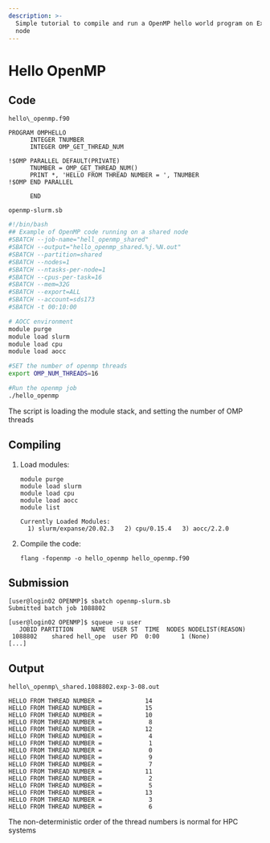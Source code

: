 ```yaml
---
description: >-
  Simple tutorial to compile and run a OpenMP hello world program on Expanse CPU
  node
---
```


# Hello OpenMP

## Code

`hello\_openmp.f90`
```text
PROGRAM OMPHELLO
      INTEGER TNUMBER
      INTEGER OMP_GET_THREAD_NUM

!$OMP PARALLEL DEFAULT(PRIVATE)
      TNUMBER = OMP_GET_THREAD_NUM()
      PRINT *, 'HELLO FROM THREAD NUMBER = ', TNUMBER
!$OMP END PARALLEL

      END
```

`openmp-slurm.sb`
```bash
#!/bin/bash
## Example of OpenMP code running on a shared node
#SBATCH --job-name="hell_openmp_shared"
#SBATCH --output="hello_openmp_shared.%j.%N.out"
#SBATCH --partition=shared
#SBATCH --nodes=1
#SBATCH --ntasks-per-node=1
#SBATCH --cpus-per-task=16
#SBATCH --mem=32G
#SBATCH --export=ALL
#SBATCH --account=sds173
#SBATCH -t 00:10:00

# AOCC environment
module purge
module load slurm
module load cpu
module load aocc

#SET the number of openmp threads
export OMP_NUM_THREADS=16

#Run the openmp job
./hello_openmp
```

The script is loading the module stack, and setting the number of OMP threads

## Compiling

1. Load modules:

   ```text
   module purge
   module load slurm
   module load cpu
   module load aocc
   module list

   Currently Loaded Modules:
     1) slurm/expanse/20.02.3   2) cpu/0.15.4   3) aocc/2.2.0
   ```

2. Compile the code:

   ```text
   flang -fopenmp -o hello_openmp hello_openmp.f90
   ```

## Submission

```text
[user@login02 OPENMP]$ sbatch openmp-slurm.sb
Submitted batch job 1088802

[user@login02 OPENMP]$ squeue -u user
   JOBID PARTITION     NAME  USER ST  TIME  NODES NODELIST(REASON)
 1088802    shared hell_ope  user PD  0:00      1 (None)
[...]
```

## Output

`hello\_openmp\_shared.1088802.exp-3-08.out`
```text
HELLO FROM THREAD NUMBER =            14
HELLO FROM THREAD NUMBER =            15
HELLO FROM THREAD NUMBER =            10
HELLO FROM THREAD NUMBER =             8
HELLO FROM THREAD NUMBER =            12
HELLO FROM THREAD NUMBER =             4
HELLO FROM THREAD NUMBER =             1
HELLO FROM THREAD NUMBER =             0
HELLO FROM THREAD NUMBER =             9
HELLO FROM THREAD NUMBER =             7
HELLO FROM THREAD NUMBER =            11
HELLO FROM THREAD NUMBER =             2
HELLO FROM THREAD NUMBER =             5
HELLO FROM THREAD NUMBER =            13
HELLO FROM THREAD NUMBER =             3
HELLO FROM THREAD NUMBER =             6
```

The non-deterministic order of the thread numbers is normal for HPC systems

